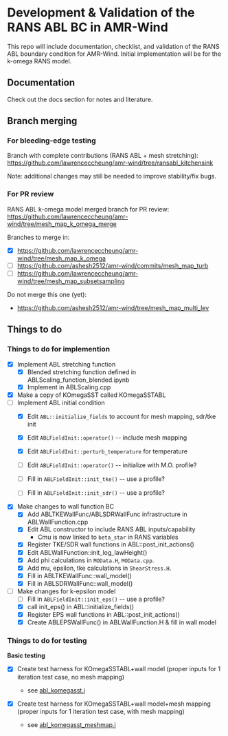 # Development & Validation of the RANS ABL BC in AMR-Wind

This repo will include documentation, checklist, and validation of the
RANS ABL boundary condition for AMR-Wind.  Initial implementation will
be for the k-omega RANS model.

## Documentation

Check out the docs section for notes and literature.

## Branch merging

### For bleeding-edge testing
Branch with complete contributions (RANS ABL + mesh stretching):  
https://github.com/lawrenceccheung/amr-wind/tree/ransabl_kitchensink

Note: additional changes may still be needed to improve stability/fix bugs.

### For PR review

RANS ABL k-omega model merged branch for PR review: 
https://github.com/lawrenceccheung/amr-wind/tree/mesh_map_k_omega_merge

Branches to merge in: 
- [x] https://github.com/lawrenceccheung/amr-wind/tree/mesh_map_k_omega
- [ ] https://github.com/ashesh2512/amr-wind/commits/mesh_map_turb
- [ ] https://github.com/lawrenceccheung/amr-wind/tree/mesh_map_subsetsampling

Do not merge this one (yet): 
- https://github.com/ashesh2512/amr-wind/tree/mesh_map_multi_lev


## Things to do

### Things to do for implemention
- [x] Implement ABL stretching function
  - [x] Blended stretching function defined in ABLScaling_function_blended.ipynb
  - [x] Implement in ABLScaling.cpp 
- [x] Make a copy of KOmegaSST called KOmegaSSTABL
- [ ] Implement ABL initial condition
  - [x] Edit `ABL::initialize_fields` to account for mesh mapping, sdr/tke init
  - [x] Edit `ABLFieldInit::operator()` -- include mesh mapping
  - [x] Edit `ABLFieldInit::perturb_temperature` for temperature
  - [ ] Edit `ABLFieldInit::operator()` -- initialize with M.O. profile?
  - [ ] Fill in `ABLFieldInit::init_tke()` -- use a profile?
  - [ ] Fill in `ABLFieldInit::init_sdr()` -- use a profile?
  
  
- [x] Make changes to wall function BC
  - [x] Add ABLTKEWallFunc/ABLSDRWallFunc infrastructure in ABLWallFunction.cpp
  - [x] Edit ABL constructor to include RANS ABL inputs/capability
    - Cmu is now linked to `beta_star` in RANS variables
  - [x] Register TKE/SDR wall functions in ABL::post_init_actions()
  - [x] Edit ABLWallFunction::init_log_lawHeight()
  - [x] Add phi calculations in `MOData.H`, `MOData.cpp`.
  - [x] Add mu, epsilon, tke calculations in `ShearStress.H`.
  - [x] Fill in ABLTKEWallFunc::wall_model()
  - [x] Fill in ABLSDRWallFunc::wall_model()

- [ ] Make changes for k-epsilon model
  - [ ] Fill in `ABLFieldInit::init_eps()` -- use a profile?
  - [x]	call init_eps() in ABL::initialize_fields()
  - [x] Register EPS wall functions in ABL::post_init_actions()
  - [x] Create ABLEPSWallFunc() in ABLWallFunction.H & fill in wall model

### Things to do for testing  
**Basic testing**

- [x] Create test harness for KOmegaSSTABL+wall model (proper inputs
  for 1 iteration test case, no mesh mapping)
  - see [abl_komegasst.i](testharness/ABL_kOmegaSST_uniform/abl_komegasst.i)

- [x] Create test harness for KOmegaSSTABL+wall model+mesh mapping
  (proper inputs for 1 iteration test case, with mesh mapping)
  - see [abl_komegasst_meshmap.i](testharness/ABL_kOmegaSST_meshmap/abl_komegasstabl_meshmap.i)

